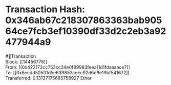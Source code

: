 
Transaction Hash: 0x346ab67c218307863363bab90564ce7fcb3ef10390df33d2c2eb3a92477944a9
====================================================================================
  
#💸Transaction  
Block: [[14456778]]  
From: [[0x422172cc753cc24e0f89983feea11d1fdaaaace7]]  
To: [[0x8ecdd50501d5e639853ceec92d6d8e19bf541672]]  
Transferred: 0.13137175665758927 Ether